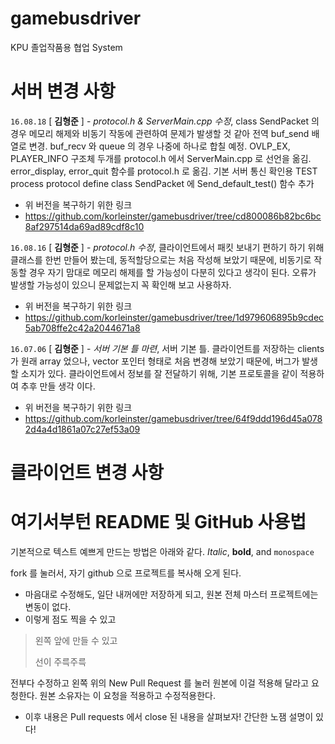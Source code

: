 # gamebusdriver
KPU 
졸업작품용 협업 System

서버 변경 사항
===============

`16.08.18` [ **김형준** ] - *protocol.h & ServerMain.cpp 수정*, class SendPacket 의 경우 메모리 해제와 비동기 작동에 관련하여 문제가 발생할 것 같아 전역 buf_send 배열로 변경.
buf_recv 와 queue 의 경우 나중에 하나로 합칠 예정.
OVLP_EX, PLAYER_INFO 구조체 두개를 protocol.h 에서 ServerMain.cpp 로 선언을 옮김.
error_display, error_quit 함수를 protocol.h 로 옮김.
기본 서버 통신 확인용 TEST process protocol define
class SendPacket 에 Send_default_test() 함수 추가
* 위 버전을 복구하기 위한 링크
* https://github.com/korleinster/gamebusdriver/tree/cd800086b82bc6bc8af297514da69ad89cdf8c10

`16.08.16` [ **김형준** ] - *protocol.h 수정*, 클라이언트에서 패킷 보내기 편하기 하기 위해 클래스를 한번 만들어 봤는데, 동적할당으로는 처음 작성해 보았기 때문에, 비동기로 작동할 경우 자기 맘대로 메모리 해제를 할 가능성이 다분히 있다고 생각이 된다.
오류가 발생할 가능성이 있으니 문제없는지 꼭 확인해 보고 사용하자.
* 위 버전을 복구하기 위한 링크
* https://github.com/korleinster/gamebusdriver/tree/1d979606895b9cdec5ab708ffe2c42a2044671a8

`16.07.06` [ **김형준** ] - *서버 기본 틀 마련*, 서버 기본 틀. 클라이언트를 저장하는 clients 가 원래 array 었으나, vector 포인터 형태로 처음 변경해 보았기 때문에, 버그가 발생할 소지가 있다.	클라이언트에서 정보를 잘 전달하기 위해, 기본 프로토콜을 같이 적용하여 추후 만들 생각 이다.
* 위 버전을 복구하기 위한 링크
* https://github.com/korleinster/gamebusdriver/tree/64f9ddd196d45a0782d4a4d1861a07c27ef53a09	

클라이언트 변경 사항
===============




여기서부턴 README 및 GitHub 사용법
================================
기본적으로 텍스트 예쁘게 만드는 방법은 아래와 같다.
*Italic*, **bold**, and  `monospace`

fork 를 눌러서, 자기 github 으로 프로젝트를 복사해 오게 된다.
  * 마음대로 수정해도, 일단 내꺼에만 저장하게 되고, 원본 전체 마스터 프로젝트에는 변동이 없다.
  * 이렇게 점도 찍을 수 있고

> 왼쪽 앞에 만들 수 있고
>
> 선이 주륵주륵

전부다 수정하고 왼쪽 위의 New Pull Request 를 눌러 원본에 이걸 적용해 달라고 요청한다.
원본 소유자는 이 요청을 적용하고 수정적용한다.

* 이후 내용은 Pull requests 에서 close 된 내용을 살펴보자! 간단한 노잼 설명이 있다!
